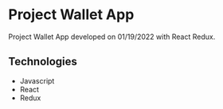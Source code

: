 # Project Wallet App

Project Wallet App developed on 01/19/2022 with React Redux.

## Technologies

- Javascript
- React
- Redux
